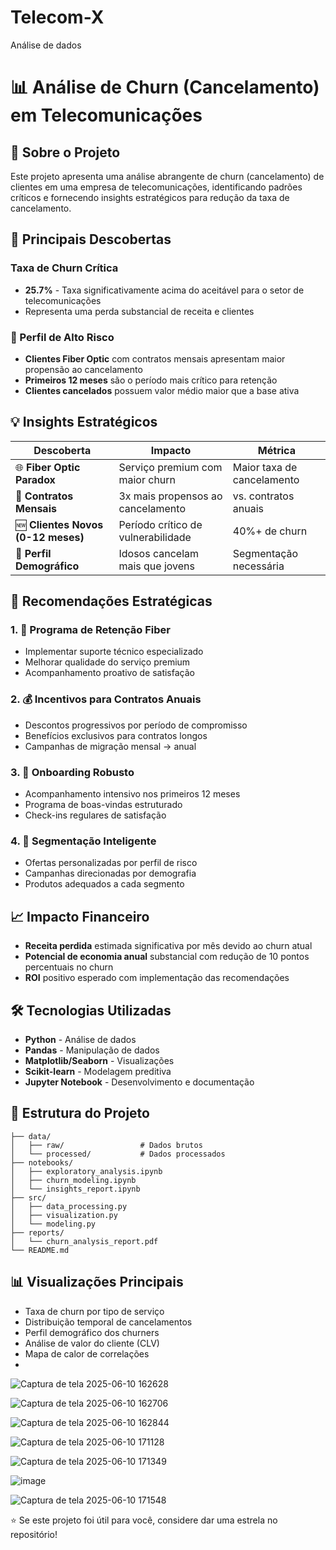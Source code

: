 # Telecom-X
Análise de dados 
# 📊 Análise de Churn (Cancelamento) em Telecomunicações

## 🎯 Sobre o Projeto

Este projeto apresenta uma análise abrangente de churn (cancelamento) de clientes em uma empresa de telecomunicações, identificando padrões críticos e fornecendo insights estratégicos para redução da taxa de cancelamento.

## 🚨 Principais Descobertas

### Taxa de Churn Crítica
- **25.7%** - Taxa significativamente acima do aceitável para o setor de telecomunicações
- Representa uma perda substancial de receita e clientes

### 👥 Perfil de Alto Risco
- **Clientes Fiber Optic** com contratos mensais apresentam maior propensão ao cancelamento
- **Primeiros 12 meses** são o período mais crítico para retenção
- **Clientes cancelados** possuem valor médio maior que a base ativa

## 💡 Insights Estratégicos

| Descoberta | Impacto | Métrica |
|------------|---------|---------|
| 🌐 **Fiber Optic Paradox** | Serviço premium com maior churn | Maior taxa de cancelamento |
| 📅 **Contratos Mensais** | 3x mais propensos ao cancelamento | vs. contratos anuais |
| 🆕 **Clientes Novos (0-12 meses)** | Período crítico de vulnerabilidade | 40%+ de churn |
| 👴 **Perfil Demográfico** | Idosos cancelam mais que jovens | Segmentação necessária |

## 🎯 Recomendações Estratégicas

### 1. 🔧 Programa de Retenção Fiber
- Implementar suporte técnico especializado
- Melhorar qualidade do serviço premium
- Acompanhamento proativo de satisfação

### 2. 💰 Incentivos para Contratos Anuais
- Descontos progressivos por período de compromisso
- Benefícios exclusivos para contratos longos
- Campanhas de migração mensal → anual

### 3. 🚀 Onboarding Robusto
- Acompanhamento intensivo nos primeiros 12 meses
- Programa de boas-vindas estruturado
- Check-ins regulares de satisfação

### 4. 🎨 Segmentação Inteligente
- Ofertas personalizadas por perfil de risco
- Campanhas direcionadas por demografia
- Produtos adequados a cada segmento

## 📈 Impacto Financeiro

- **Receita perdida** estimada significativa por mês devido ao churn atual
- **Potencial de economia anual** substancial com redução de 10 pontos percentuais no churn
- **ROI** positivo esperado com implementação das recomendações

## 🛠️ Tecnologias Utilizadas

- **Python** - Análise de dados
- **Pandas** - Manipulação de dados
- **Matplotlib/Seaborn** - Visualizações
- **Scikit-learn** - Modelagem preditiva
- **Jupyter Notebook** - Desenvolvimento e documentação

## 📁 Estrutura do Projeto

```
├── data/
│   ├── raw/                 # Dados brutos
│   └── processed/           # Dados processados
├── notebooks/
│   ├── exploratory_analysis.ipynb
│   ├── churn_modeling.ipynb
│   └── insights_report.ipynb
├── src/
│   ├── data_processing.py
│   ├── visualization.py
│   └── modeling.py
├── reports/
│   └── churn_analysis_report.pdf
└── README.md
```



## 📊 Visualizações Principais

- Taxa de churn por tipo de serviço
- Distribuição temporal de cancelamentos
- Perfil demográfico dos churners
- Análise de valor do cliente (CLV)
- Mapa de calor de correlações
- 
![Captura de tela 2025-06-10 162628](https://github.com/user-attachments/assets/29d8651d-948a-4060-8b2f-5b068161513c)

![Captura de tela 2025-06-10 162706](https://github.com/user-attachments/assets/2a34a041-f237-403a-9084-90f5cb228142)

![Captura de tela 2025-06-10 162844](https://github.com/user-attachments/assets/bef91995-5688-4d3b-b15a-13bb02327269)

![Captura de tela 2025-06-10 171128](https://github.com/user-attachments/assets/cff31e39-9c97-4300-b41e-6475bdc3a2bf)

![Captura de tela 2025-06-10 171349](https://github.com/user-attachments/assets/0dcc33bd-0b5b-4d1d-9385-df797f95630b)

![image](https://github.com/user-attachments/assets/836d4ae1-f734-461e-82f4-11df49ecd480)

![Captura de tela 2025-06-10 171548](https://github.com/user-attachments/assets/1b0bf577-0808-4cd5-990b-28e19400da31)


⭐ Se este projeto foi útil para você, considere dar uma estrela no repositório!
